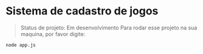 # Sistema de cadastro de jogos 

> Status de projeto: Em desenvolvimento
Para rodar esse projeto na sua maquina, por favor digite:

```
node app.js
```        
